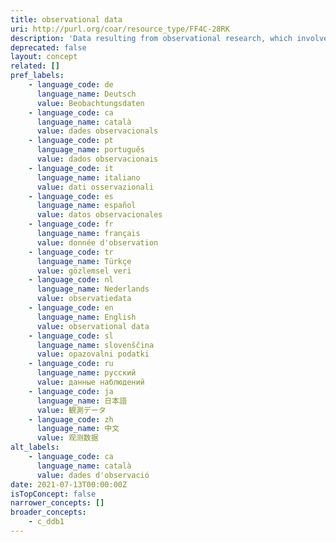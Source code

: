 ```yaml
---
title: observational data
uri: http://purl.org/coar/resource_type/FF4C-28RK
description: 'Data resulting from observational research, which involves collecting observations as they occur (for example, observing behaviors, events, development of condition or disease, etc.), without attempting to manipulate any of the independent variables. [Source:  Adapted from https://ddialliance.org/Specification/DDI-CV/ModeOfCollection_3.0.html]'
deprecated: false
layout: concept
related: []
pref_labels:
    - language_code: de
      language_name: Deutsch
      value: Beobachtungsdaten
    - language_code: ca
      language_name: català
      value: dades observacionals
    - language_code: pt
      language_name: português
      value: dados observacionais
    - language_code: it
      language_name: italiano
      value: dati osservazionali
    - language_code: es
      language_name: español
      value: datos observacionales
    - language_code: fr
      language_name: français
      value: donnée d'observation
    - language_code: tr
      language_name: Türkçe
      value: gözlemsel veri
    - language_code: nl
      language_name: Nederlands
      value: observatiedata
    - language_code: en
      language_name: English
      value: observational data
    - language_code: sl
      language_name: slovenščina
      value: opazovalni podatki
    - language_code: ru
      language_name: русский
      value: данные наблюдений
    - language_code: ja
      language_name: 日本語
      value: 観測データ
    - language_code: zh
      language_name: 中文
      value: 观测数据
alt_labels:
    - language_code: ca
      language_name: català
      value: dades d'observació
date: 2021-07-13T00:00:00Z
isTopConcept: false
narrower_concepts: []
broader_concepts:
    - c_ddb1
---
```


